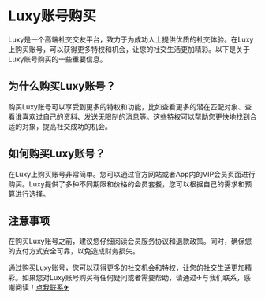 # Luxy账号购买

Luxy是一个高端社交交友平台，致力于为成功人士提供优质的社交体验。在Luxy上购买账号，可以获得更多特权和机会，让您的社交生活更加精彩。以下是关于Luxy账号购买的一些重要信息。

## 为什么购买Luxy账号？

购买Luxy账号可以享受到更多的特权和功能，比如查看更多的潜在匹配对象、查看谁喜欢过自己的资料、发送无限制的消息等。这些特权可以帮助您更快地找到合适的对象，提高社交成功的机会。

## 如何购买Luxy账号？

在Luxy上购买账号非常简单。您可以通过官方网站或者App内的VIP会员页面进行购买。Luxy提供了多种不同期限和价格的会员套餐，您可以根据自己的需求和预算进行选择。

## 注意事项

在购买Luxy账号之前，建议您仔细阅读会员服务协议和退款政策。同时，确保您的支付方式安全可靠，以免造成财务损失。

通过购买Luxy账号，您可以获得更多的社交机会和特权，让您的社交生活更加精彩。如果您对Luxy账号购买有任何疑问或者需要帮助，请通过✈与我们联系，感谢阅读！[点我联系✈](https://my.G208.com)
